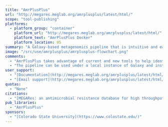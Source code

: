 ```yaml
---
title: "AmrPlusPlus"
url: "http://megares.meglab.org/amrplusplus/latest/html/"
scope: "tool-publishing"
platforms:
  - platform_group: "container"
    platform_url: "http://megares.meglab.org/amrplusplus/latest/html/"
    platform_text: "AmrPlusPlus Docker"
    platform_location: US
summary: "A Galaxy-based metagenomics pipeline that is intuitive and easy to use."
image: "/src/use/amrplusplus/amrplusplus-flowchart.png"
comments:
  - "AmrPlusPlus takes advantage of current and new tools to help identify and characterize resistance genes within metagenomic sequence data."
  - "The pipeline can be used under a local instance of Galaxy and installed via Galaxy's Main Tool Shed. It is also available as a Galaxy-based Docker Image, using base images developed by Björn Grüning at the University of Freiburg."
user_support:
  - "[Documentation](http://megares.meglab.org/amrplusplus/latest/html/)"
  - "[Email support](http://megares.meglab.org/amrplusplus/latest/html/contact.html)"
quotas:
  - "None"
citations:
  - "[MEGARes: an antimicrobial resistance database for high throughput sequencing](https://doi.org/10.1093/nar/gkw1009), Steven M. Lakin, Chris Dean, Noelle R. Noyes, Adam Dettenwanger, Anne Spencer Ross, Enrique Doster, Pablo Rovira, Zaid Abdo. Kenneth L. Jones, Jaime Ruiz, Keith E. Belk, Paul S. Morley, Christina Boucher. *Nucleic Acids Research*, Volume 45, Issue D1, 4 January 2017, Pages D574–D580, doi:10.1093/nar/gkw1009"
pub_libraries:
  - "AmrPlusPlus"
sponsors:
  - "[Colorado State University](https://www.colostate.edu/)"
---
```

